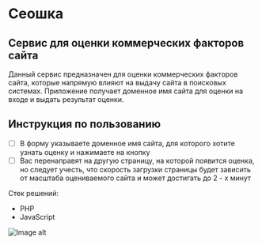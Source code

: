 # Сеошка
## Сервис для оценки коммерческих факторов сайта 
Данный сервис предназначен для оценки коммерческих факторов сайта, которые напрямую влияют на выдачу сайта в поисковых системах. Приложение получает доменное имя сайта для оценки на входе и выдать результат оценки.

## Инструкция по пользованию
- [ ] В форму указываете доменное имя сайта, для которого хотите узнать оценку и нажимаете на кнопку
- [ ] Вас перенаправят на другую страницу, на которой появится оценка, но следует учесть, что скорость загрузки страницы будет зависить от масштаба оцениваемого сайта и может достигать до 2 - х минут

Стек решений:
- PHP
- JavaScript

![Image alt](https://github.com/Stepinaut/img_seoshka/blob/main/logo.png)
